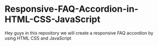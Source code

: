 # Responsive-FAQ-Accordion-in-HTML-CSS-JavaScript
Hey guys in this repository we will create a responsive FAQ accordion by using HTML CSS and JavaScript
